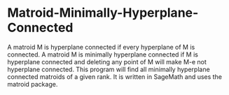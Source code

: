 # Matroid-Minimally-Hyperplane-Connected
A matroid M is hyperplane connected if every hyperplane of M is connected. A matroid M is minimally hyperplane connected if M is hyperplane connected and deleting any point of M will make M-e not hyperplane connected. This program will find all minimally hyperplane connected matroids of a given rank. It is written in SageMath and uses the matroid package. 
